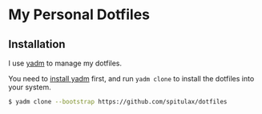 My Personal Dotfiles
==
Installation
--
I use [yadm](https://github.com/TheLocehiliosan/yadm) to manage my dotfiles.

You need to [install yadm](https://yadm.io/docs/install) first, and run `yadm clone` to install the dotfiles into your system.
```sh
$ yadm clone --bootstrap https://github.com/spitulax/dotfiles
```
